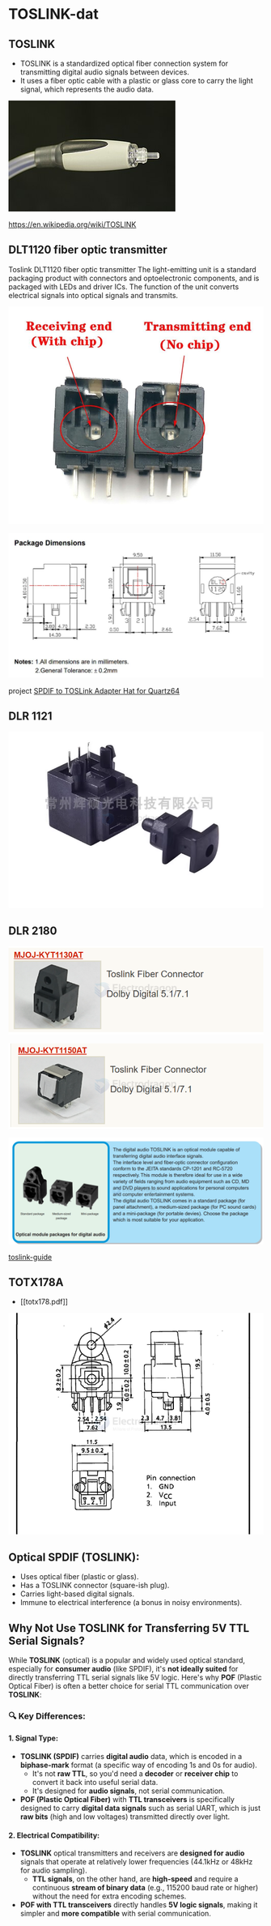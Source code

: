 
# TOSLINK-dat



## TOSLINK

- TOSLINK is a standardized optical fiber connection system for transmitting digital audio signals between devices.
- It uses a fiber optic cable with a plastic or glass core to carry the light signal, which represents the audio data.

![](2025-04-21-13-45-34.png)

https://en.wikipedia.org/wiki/TOSLINK


## DLT1120 fiber optic transmitter

Toslink DLT1120 fiber optic transmitter The light-emitting unit is a standard packaging product with connectors and optoelectronic components, and is packaged with LEDs and driver ICs. The function of the unit converts electrical signals into optical signals and transmits.


![](2025-04-21-14-00-06.png)

![](2025-04-21-14-00-35.png)

project [SPDIF to TOSLink Adapter Hat for Quartz64](https://github.com/CounterPillow/quartz64-toslink-hat)


## DLR 1121

![](2025-04-24-18-58-02.png)
## DLR 2180 


![](2025-04-24-18-45-45.png)

![](2025-04-24-18-46-38.png)


![](2025-04-24-18-47-47.png)

[toslink-guide](https://www.tme.eu/Document/3363e65f4c705941469014401686faf2/TOFC100-xx.pdf)


## TOTX178A

- [[totx178.pdf]]

![](2025-04-24-18-52-13.png)


## Optical SPDIF (TOSLINK):

- Uses optical fiber (plastic or glass).
- Has a TOSLINK connector (square-ish plug).
- Carries light-based digital signals.
- Immune to electrical interference (a bonus in noisy environments).

## Why Not Use TOSLINK for Transferring 5V TTL Serial Signals?

While **TOSLINK** (optical) is a popular and widely used optical standard, especially for **consumer audio** (like SPDIF), it's **not ideally suited** for directly transferring TTL serial signals like 5V logic. Here's why **POF** (Plastic Optical Fiber) is often a better choice for serial TTL communication over **TOSLINK**:

### 🔍 Key Differences:

#### 1. Signal Type:
- **TOSLINK (SPDIF)** carries **digital audio** data, which is encoded in a **biphase-mark** format (a specific way of encoding 1s and 0s for audio).
  - It's not **raw TTL**, so you'd need a **decoder** or **receiver chip** to convert it back into useful serial data.
  - It's designed for **audio signals**, not serial communication.
- **POF (Plastic Optical Fiber)** with **TTL transceivers** is specifically designed to carry **digital data signals** such as serial UART, which is just **raw bits** (high and low voltages) transmitted directly over light.

#### 2. Electrical Compatibility:
- **TOSLINK** optical transmitters and receivers are **designed for audio** signals that operate at relatively lower frequencies (44.1kHz or 48kHz for audio sampling).
  - **TTL signals**, on the other hand, are **high-speed** and require a continuous **stream of binary data** (e.g., 115200 baud rate or higher) without the need for extra encoding schemes.
- **POF with TTL transceivers** directly handles **5V logic signals**, making it simpler and **more compatible** with serial communication.
